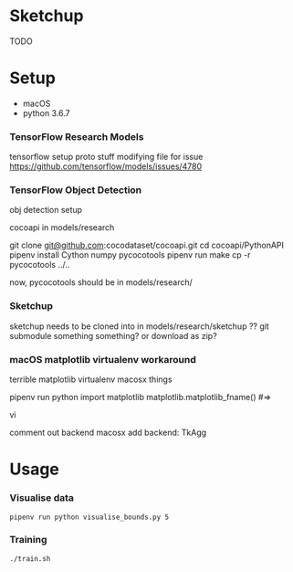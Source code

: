# Sketchup

TODO

# Setup

- macOS
- python 3.6.7

### TensorFlow Research Models

tensorflow setup
proto stuff
modifying file for issue https://github.com/tensorflow/models/issues/4780

### TensorFlow Object Detection

obj detection setup

cocoapi
in models/research

git clone git@github.com:cocodataset/cocoapi.git
cd cocoapi/PythonAPI
pipenv install Cython numpy pycocotools
pipenv run make
cp -r pycocotools ../..

now, pycocotools should be in models/research/

### Sketchup

sketchup needs to be cloned into in models/research/sketchup ??
git submodule something something? or download as zip?


### macOS matplotlib virtualenv workaround

terrible matplotlib virtualenv macosx things

pipenv run python
import matplotlib
matplotlib.matplotlib_fname()
#=> <path to matplotlibrc>

vi <path to matplotlibrc>

comment out backend macosx
add backend: TkAgg

# Usage

### Visualise data

`pipenv run python visualise_bounds.py 5`

### Training

`./train.sh`

